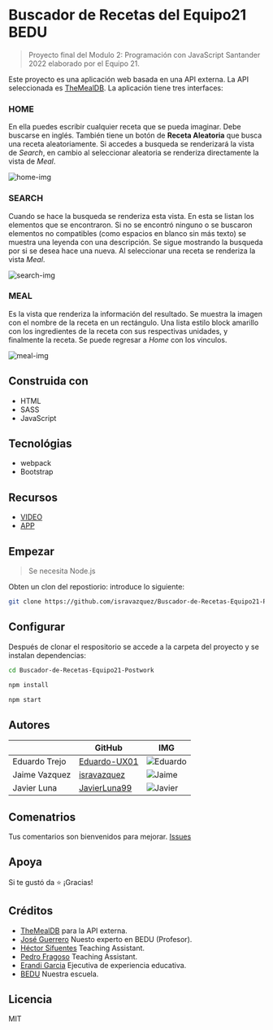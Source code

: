 # Buscador de Recetas del Equipo21 BEDU

> Proyecto final del Modulo 2: Programación con JavaScript Santander 2022 elaborado por el Equipo 21.

Este proyecto es una aplicación web basada en una API externa. La API seleccionada es [TheMealDB](https://www.themealdb.com/api.php).
La aplicación tiene tres interfaces: 

### HOME
En ella puedes escribir cualquier receta que se pueda imaginar. Debe buscarse en inglés. También tiene un botón de **Receta Aleatoria** que busca una receta aleatoriamente. Si accedes a busqueda se renderizará la vista de *Search*, en cambio al seleccionar aleatoria se renderiza directamente la vista de *Meal*.

![home-img](https://drive.google.com/uc?export=view&id=1iIHrIOS_szjNAwG7eZZtgO-iNqG5AsRw)

### SEARCH
Cuando se hace la busqueda se renderiza esta vista. En esta se listan los elementos que se encontraron. Si no se encontró ninguno o se buscaron elementos no compatibles (como espacios en blanco sin más texto) se muestra una leyenda con una descripción. Se sigue mostrando la busqueda por si se desea hace una nueva. Al seleccionar una receta se renderiza la vista *Meal*.

![search-img](https://drive.google.com/uc?export=view&id=1R6QPaF_K9Z2Sk6PVVMSnnpCu_mZjNgIz)


### MEAL
Es la vista que renderiza la información del resultado. Se muestra la imagen con el nombre de la receta en un rectángulo. Una lista estilo block amarillo con los ingredientes de la receta con sus respectivas unidades, y finalmente la receta. Se puede regresar a *Home* con los vinculos.

![meal-img](https://drive.google.com/uc?export=view&id=1v41kFNyLLMRMH87UT07BhYD17Zd3qWeD)


## Construida con
- HTML
- SASS
- JavaScript

## Tecnológias
- webpack
- Bootstrap

## Recursos
- [VIDEO]()
- [APP]()

## Empezar

> Se necesita Node.js

Obten un clon del repostiorio: introduce lo siguiente:

```sh
git clone https://github.com/isravazquez/Buscador-de-Recetas-Equipo21-Postwork.git
```

## Configurar
Después de clonar el respositorio se accede a la carpeta del proyecto y se instalan dependencias:

```sh
cd Buscador-de-Recetas-Equipo21-Postwork
```
```sh
npm install
```
```sh
npm start
```

## Autores
|                |GitHub                                         |IMG                                                                                     |
|----------------|-----------------------------------------------|----------------------------------------------------------------------------------------|
|Eduardo Trejo   |[Eduardo-UX01](https://github.com/Eduardo-UX01)|![Eduardo](https://drive.google.com/uc?export=view&id=1qQ_1xVqeLbh7_DWUEE-NhjdTuCjpl1o7)|
|Jaime Vazquez   |[isravazquez](https://github.com/isravazquez)  |![Jaime](https://drive.google.com/uc?export=view&id=1CBdfYc8IlgxSjAMSfRVY8TgDYo0UlkSd)  |
|Javier Luna     |[JavierLuna99](https://github.com/JavierLuna99)|![Javier](https://drive.google.com/uc?export=view&id=1Ik1j0gwk068BCMw-w4JOhRbO6soi3YB2) |

## Comenatrios
Tus comentarios son bienvenidos para mejorar. [Issues](https://github.com/isravazquez/Buscador-de-Recetas-Equipo21-Postwork/issues)

## Apoya
Si te gustó da ⭐️ ¡Gracias!

## Créditos
- [TheMealDB](https://www.themealdb.com/api.php) para la API externa.
- [José Guerrero](https://www.linkedin.com/in/jos%C3%A9-guerrero-3669481/) Nuesto experto en BEDU (Profesor).
- [Héctor Sifuentes](https://www.linkedin.com/in/hectorsifloz) Teaching Assistant.
- [Pedro Fragoso](https://www.linkedin.com/in/pedrofragosomaldonado) Teaching Assistant.
- [Erandi Garcia](https://www.linkedin.com/in/erandi-garc%C3%ADa-b74a341b2/) Ejecutiva de experiencia educativa.
- [BEDU](https://bedu.org/) Nuestra escuela.

## Licencia
MIT
